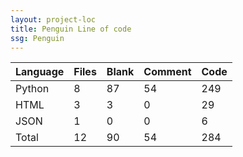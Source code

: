 ```yaml
---
layout: project-loc
title: Penguin Line of code
ssg: Penguin
---
```

<div class="table-responsive">
<table class="table">
<thead><tr>
<th>Language</th>
<th>Files</th>
<th>Blank</th>
<th>Comment</th>
<th>Code</th>
</tr></thead><tbody>
<tr><td>Python</td><td> 8</td><td> 87</td><td> 54</td><td> 249</td></tr>
<tr><td>HTML</td><td> 3</td><td> 3</td><td> 0</td><td> 29</td></tr>
<tr><td>JSON</td><td> 1</td><td> 0</td><td> 0</td><td> 6</td></tr>
<tr><td>Total</td><td>12</td><td>90</td><td>54</td><td>284</td></tr>
</tbody></table></div>
